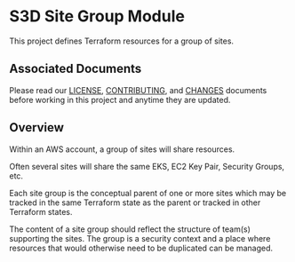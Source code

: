 # S3D Site Group Module
This project defines Terraform resources for a group of sites.

## Associated Documents
Please read our [LICENSE][lice], [CONTRIBUTING][cont], and [CHANGES][chge]
documents before working in this project and anytime they are updated.

## Overview
Within an AWS account, a group of sites will share resources.

Often several sites will share the same EKS, EC2 Key Pair, Security Groups,
etc.

Each site group is the conceptual parent of one or more sites which may be
tracked in the same Terraform state as the parent or tracked in other Terraform
states.

The content of a site group should reflect the structure of team(s) supporting
the sites. The group is a security context and a place where resources that
would otherwise need to be duplicated can be managed.

[chge]: ./CHANGES.md
[cont]: ./CONTRIBUTING.md
[lice]: ./LICENSE.md
